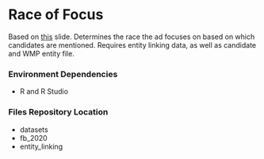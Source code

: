 # Race of Focus
Based on [this](https://docs.google.com/presentation/d/11E9kX1oVYfMooTdD1GAJfwJtdPIQpYB3lJ7i5e83ZEw/edit#slide=id.g12d57307ead_0_0) slide. Determines the race the ad focuses on based on which candidates are mentioned. Requires entity linking data, as well as candidate and WMP entity file.

### Environment Dependencies
- R and R Studio 

### Files Repository Location 
- datasets
- fb_2020
- entity_linking

